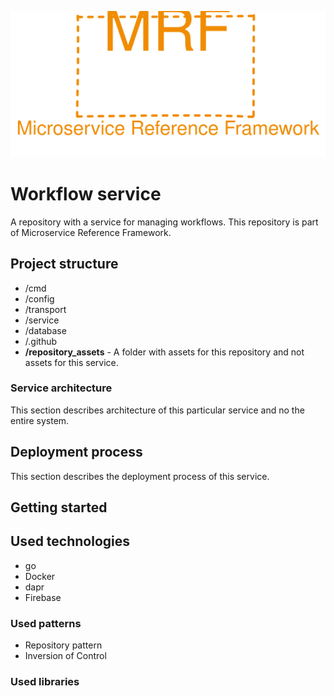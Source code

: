<p align="center">
    <img src="./repository_assets/mrf_logo.svg" alt="Microservice Reference Framework logo" />
</p>

# Workflow service
A repository with a service for managing workflows. This repository is part of Microservice Reference Framework.

## Project structure
- /cmd
- /config
- /transport
- /service
- /database
- /.github
- **/repository_assets** - A folder with assets for this repository and not assets for this service.

### Service architecture
This section describes architecture of this particular service and no the entire system.

## Deployment process
This section describes the deployment process of this service.

## Getting started

## Used technologies
- go
- Docker
- dapr
- Firebase

### Used patterns
- Repository pattern
- Inversion of Control

### Used libraries
